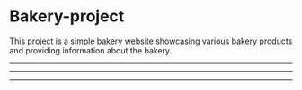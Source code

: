 # Bakery-project
This project is a simple bakery website showcasing various bakery products and providing information about the bakery.
***
--------------------
<hr style="height:1px;border-width:0;color:black;background-color:black">
